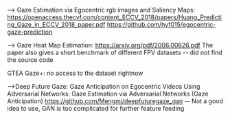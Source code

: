 --> Gaze Estimation via Egocentric rgb images and Saliency Maps:
https://openaccess.thecvf.com/content_ECCV_2018/papers/Huang_Predicting_Gaze_in_ECCV_2018_paper.pdf
https://github.com/hyf015/egocentric-gaze-prediction


--> Gaze Heat Map Estimation: https://arxiv.org/pdf/2006.00626.pdf
The paper also gives a short benchmark of different FPV datasets 
-- did not find the source code


GTEA Gaze+: no access to the dataset rightnow

-->Deep Future Gaze: Gaze Anticipation on Egocentric Videos
Using Adversarial Networks:  Gaze Estimation via Adversarial Networks (Gaze Anticipation)
https://github.com/Mengmi/deepfuturegaze_gan 
-- Not a good idea to use, GAN is too complicated for further feature feeding
